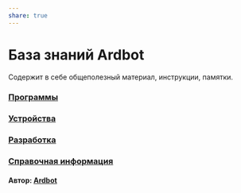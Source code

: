 ```yaml
---
share: true
---
```


# База знаний Ardbot
Содержит в себе общеполезный материал, инструкции, памятки.

### [Программы](1.soft.md)
### [Устройства](2.device.md)
### [Разработка](3.dev.md)
### [Справочная информация](4.info.md)
#### Автор: [Ardbot](https://github.com/Ardbot)